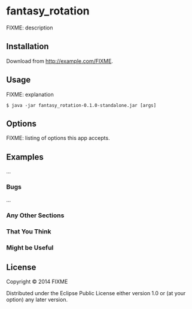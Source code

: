 # fantasy_rotation

FIXME: description

## Installation

Download from http://example.com/FIXME.

## Usage

FIXME: explanation

    $ java -jar fantasy_rotation-0.1.0-standalone.jar [args]

## Options

FIXME: listing of options this app accepts.

## Examples

...

### Bugs

...

### Any Other Sections
### That You Think
### Might be Useful

## License

Copyright © 2014 FIXME

Distributed under the Eclipse Public License either version 1.0 or (at
your option) any later version.
